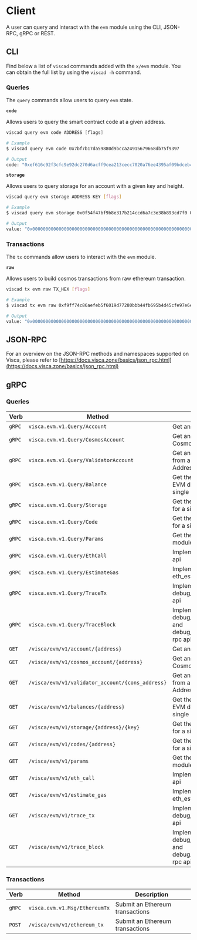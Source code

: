 <!--
order: 9
-->

# Client

A user can query and interact with the `evm` module using the CLI, JSON-RPC, gRPC or REST.

## CLI

Find below a list of `viscad` commands added with the `x/evm` module. You can obtain the full list by using the `viscad -h` command.

### Queries

The `query` commands allow users to query `evm` state.

**`code`**

Allows users to query the smart contract code at a given address.

```go
viscad query evm code ADDRESS [flags]
```

```bash
# Example
$ viscad query evm code 0x7bf7b17da59880d9bcca24915679668db75f9397

# Output
code: "0xef616c92f3cfc9e92dc270d6acff9cea213cecc7020a76ee4395af09bdceb4837a1ebdb5735e11e7d3adb6104e0c3ac55180b4ddf5e54d022cc5e8837f6a4f971b"
```

**`storage`**

Allows users to query storage for an account with a given key and height.

```bash
viscad query evm storage ADDRESS KEY [flags]
```

```bash
# Example
$ viscad query evm storage 0x0f54f47bf9b8e317b214ccd6a7c3e38b893cd7f0 0 --height 0

# Output
value: "0x0000000000000000000000000000000000000000000000000000000000000000"
```

### Transactions

The `tx` commands allow users to interact with the `evm` module.

**`raw`**

Allows users to build cosmos transactions from raw ethereum transaction.

```bash
viscad tx evm raw TX_HEX [flags]
```

```bash
# Example
$ viscad tx evm raw 0xf9ff74c86aefeb5f6019d77280bbb44fb695b4d45cfe97e6eed7acd62905f4a85034d5c68ed25a2e7a8eeb9baf1b84

# Output
value: "0x0000000000000000000000000000000000000000000000000000000000000000"
```

## JSON-RPC

For an overview on  the JSON-RPC methods and namespaces supported on Visca, please refer to [https://docs.visca.zone/basics/json_rpc.html](https://docs.visca.zone/basics/json_rpc.html)

## gRPC

### Queries

| Verb   | Method                                               | Description                                                                |
| ------ | ---------------------------------------------------- | -------------------------------------------------------------------------- |
| `gRPC` | `visca.evm.v1.Query/Account`                     | Get an Ethereum account                                                    |
| `gRPC` | `visca.evm.v1.Query/CosmosAccount`               | Get an Ethereum account's Cosmos Address                                   |
| `gRPC` | `visca.evm.v1.Query/ValidatorAccount`            | Get an Ethereum account's from a validator consensus Address               |
| `gRPC` | `visca.evm.v1.Query/Balance`                     | Get the balance of a the EVM denomination for a single EthAccount.         |
| `gRPC` | `visca.evm.v1.Query/Storage`                     | Get the balance of all coins for a single account                          |
| `gRPC` | `visca.evm.v1.Query/Code`                        | Get the balance of all coins for a single account                          |
| `gRPC` | `visca.evm.v1.Query/Params`                      | Get the parameters of x/evm module                                         |
| `gRPC` | `visca.evm.v1.Query/EthCall`                     | Implements the eth_call rpc api                                            |
| `gRPC` | `visca.evm.v1.Query/EstimateGas`                 | Implements the eth_estimateGas rpc api                                     |
| `gRPC` | `visca.evm.v1.Query/TraceTx`                     | Implements the debug_traceTransaction rpc api                              |
| `gRPC` | `visca.evm.v1.Query/TraceBlock`                  | Implements the debug_traceBlockByNumber and debug_traceBlockByHash rpc api |
| `GET`  | `/visca/evm/v1/account/{address}`                | Get an Ethereum account                                                    |
| `GET`  | `/visca/evm/v1/cosmos_account/{address}`         | Get an Ethereum account's Cosmos Address                                   |
| `GET`  | `/visca/evm/v1/validator_account/{cons_address}` | Get an Ethereum account's from a validator consensus Address               |
| `GET`  | `/visca/evm/v1/balances/{address}`               | Get the balance of a the EVM denomination for a single EthAccount.         |
| `GET`  | `/visca/evm/v1/storage/{address}/{key}`          | Get the balance of all coins for a single account                          |
| `GET`  | `/visca/evm/v1/codes/{address}`                  | Get the balance of all coins for a single account                          |
| `GET`  | `/visca/evm/v1/params`                           | Get the parameters of x/evm module                                         |
| `GET`  | `/visca/evm/v1/eth_call`                         | Implements the eth_call rpc api                                            |
| `GET`  | `/visca/evm/v1/estimate_gas`                     | Implements the eth_estimateGas rpc api                                     |
| `GET`  | `/visca/evm/v1/trace_tx`                         | Implements the debug_traceTransaction rpc api                              |
| `GET`  | `/visca/evm/v1/trace_block`                      | Implements the debug_traceBlockByNumber and debug_traceBlockByHash rpc api |

### Transactions

| Verb   | Method                            | Description                     |
| ------ | --------------------------------- | ------------------------------- |
| `gRPC` | `visca.evm.v1.Msg/EthereumTx` | Submit an Ethereum transactions |
| `POST` | `/visca/evm/v1/ethereum_tx`   | Submit an Ethereum transactions |
